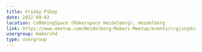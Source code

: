```yaml
---
title: Friday PiDay
date: 2022-09-02
location: CoMakingSpace (Makerspace Heidelberg), Heidelberg
link: https://www.meetup.com/Heidelberg-Makers-Meetup/events/crgjssydcmbdb/
usergroup: makershd
type: usergroup
---
```


